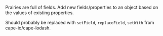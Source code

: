 Prairies are full of fields. Add new fields/properties to an object based on the values of existing properties.

Should probably be replaced with `setField`, `replaceField`, `setWith` from cape-io/cape-lodash.
